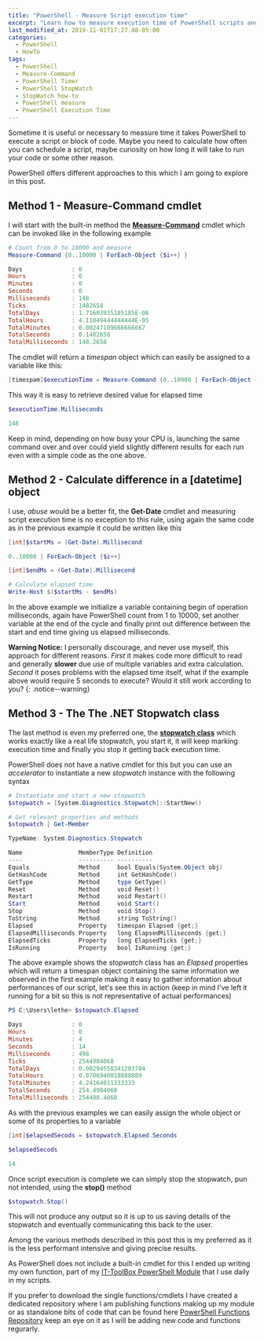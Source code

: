 ```yaml
---
title: "PowerShell - Measure Script execution time"
excerpt: "Learn how to measure execution time of PowerShell scripts and commands using different techniques and approaches"
last_modified_at: 2019-11-01T17:27:48-05:00
categories:
  - PowerShell
  - HowTo
tags:
  - PowerShell
  - Measure-Command
  - PowerShell Timer
  - PowerShell StopWatch
  - StopWatch how-to
  - PowerShell measure
  - PowerShell Execution Time
---
```


Sometime it is useful or necessary to measure time it takes PowerShell to execute a script or block of code. Maybe you need to calculate how often you can schedule a script, maybe curiosity on how long it will take to run your code or some other reason.

PowerShell offers different approaches to this which I am going to explore in this post.

## Method 1 - Measure-Command cmdlet

I will start with the built-in method the **[Measure-Command](https://docs.microsoft.com/en-us/powershell/module/microsoft.powershell.utility/measure-command?view=powershell-6)** cmdlet which can be invoked like in the following example

```powershell
# Count from 0 to 10000 and measure
Measure-Command {0..10000 | ForEach-Object {$i++} }

Days              : 0
Hours             : 0
Minutes           : 0
Seconds           : 0
Milliseconds      : 148
Ticks             : 1482658
TotalDays         : 1.71603935185185E-06
TotalHours        : 4.11849444444444E-05
TotalMinutes      : 0.00247109666666667
TotalSeconds      : 0.1482658
TotalMilliseconds : 148.2658
```

The cmdlet will return a *timespan* object which can easily be assigned to a variable like this: 

```powershell
[timespam]$executionTime = Measure-Command {0..10000 | ForEach-Object {$i++} }
```

This way it is easy to retrieve desired value for elapsed time

```powershell
$executionTime.Milliseconds

148
```

Keep in mind, depending on how busy your CPU is, launching the same command over and over could yield slightly different results for each run even with a simple code as the one above.

## Method 2 - Calculate difference in a [datetime] object

I use, *abuse* would be a better fit, the **Get-Date** cmdlet and measuring script execution time is no exception to this rule, using again the same code as in the previous example it could be written like this

```powershell
[int]$startMs = (Get-Date).Millisecond

0..10000 | ForEach-Object {$i++}

[int]$endMs = (Get-Date).Millisecond

# Calculate elapsed time
Write-Host $($startMs - $endMs)
```

In the above example we initialize a variable containing begin of operation milliseconds, again have PowerShell count from 1 to 10000, set another variable at the end of the cycle and finally print out difference between the start and end time giving us elapsed milliseconds.

**Warning Notice:** I personally discourage, and never use myself, this approach for different reasons. *First* it makes code more difficult to read and generally **slower** due use of multiple variables and extra calculation. *Second* it poses problems with the elapsed time itself, what if the example above  would require 5 seconds to execute? Would it still work according to you?
{: .notice--warning}

## Method 3 - The The .NET **Stopwatch** class

The last method is even my preferred one, the **[stopwatch class](https://docs.microsoft.com/en-us/dotnet/api/system.diagnostics.stopwatch?view=netframework-4.8)** which works exactly like a real life stopwatch, you start it, it will keep marking execution time and finally you stop it getting back execution time.

PowerShell does not have a native cmdlet for this but you can use an *accelerator* to instantiate a new *stopwatch* instance with the following syntax

```powershell
# Instantiate and start a new stopwatch
$stopwatch = [System.Diagnostics.Stopwatch]::StartNew()

# Get relevant properties and methods
$stopwatch | Get-Member

TypeName: System.Diagnostics.Stopwatch

Name                MemberType Definition
----                ---------- ----------
Equals              Method     bool Equals(System.Object obj)
GetHashCode         Method     int GetHashCode()
GetType             Method     type GetType()
Reset               Method     void Reset()
Restart             Method     void Restart()
Start               Method     void Start()
Stop                Method     void Stop()
ToString            Method     string ToString()
Elapsed             Property   timespan Elapsed {get;}
ElapsedMilliseconds Property   long ElapsedMilliseconds {get;}
ElapsedTicks        Property   long ElapsedTicks {get;}
IsRunning           Property   bool IsRunning {get;}

```

The above example shows the *stopwatch* class has an *Elapsed* properties which will return a timespan object containing the same information we observed in the first example making it easy to gather information about performances of our script, let's see this in action (keep in mind I've left it running for a bit so this is not representative of actual performances)

```powershell
PS C:\Users\lethe> $stopwatch.Elapsed

Days              : 0
Hours             : 0
Minutes           : 4
Seconds           : 14
Milliseconds      : 498
Ticks             : 2544984068
TotalDays         : 0.00294558341203704
TotalHours        : 0.0706940018888889
TotalMinutes      : 4.24164011333333
TotalSeconds      : 254.4984068
TotalMilliseconds : 254498.4068
```

As with the previous examples we can easily assign the whole object or some of its properties to a variable

```powershell
[int]$elapsedSecods = $stopwatch.Elapsed.Seconds

$elapsedSecods

14
```

Once script execution is complete we can simply stop the stopwatch, pun not intended, using the **stop()** method

```powershell
$stopwatch.Stop()
```

This will not produce any output so it is up to us saving details of the stopwatch and eventually communicating this back to the user.

Among the various methods described in this post this is my preferred as it is the less performant intensive and giving precise results.

As PowerShell does not include a built-in cmdlet for this I ended up writing my own function, part of my [IT-ToolBox PowerShell Module](https://github.com/PsCustomObject/IT-ToolBox) that I use daily in my scripts.

If you prefer to download the single functions/cmdlets I have created a dedicated repository where I am publishing functions making up my module or as standalone bits of code that can be found here [PowerShell Functions Repository](https://github.com/PsCustomObject/PowerShell-Functions) keep an eye on it as I will be adding new code and functions regurarly.

